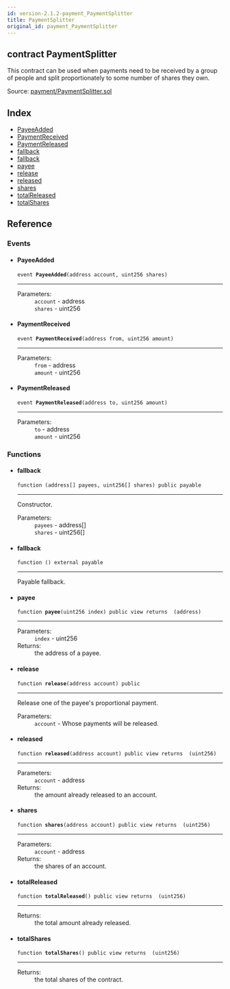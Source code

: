 ```yaml
---
id: version-2.1.2-payment_PaymentSplitter
title: PaymentSplitter
original_id: payment_PaymentSplitter
---
```


<div class="contract-doc"><div class="contract"><h2 class="contract-header"><span class="contract-kind">contract</span> PaymentSplitter</h2><p class="description">This contract can be used when payments need to be received by a group of people and split proportionately to some number of shares they own.</p><div class="source">Source: <a href="https://github.com/OpenZeppelin/zeppelin-solidity/blob/v2.1.2/contracts/payment/PaymentSplitter.sol" target="_blank">payment/PaymentSplitter.sol</a></div></div><div class="index"><h2>Index</h2><ul><li><a href="payment_PaymentSplitter.html#PayeeAdded">PayeeAdded</a></li><li><a href="payment_PaymentSplitter.html#PaymentReceived">PaymentReceived</a></li><li><a href="payment_PaymentSplitter.html#PaymentReleased">PaymentReleased</a></li><li><a href="payment_PaymentSplitter.html#">fallback</a></li><li><a href="payment_PaymentSplitter.html#">fallback</a></li><li><a href="payment_PaymentSplitter.html#payee">payee</a></li><li><a href="payment_PaymentSplitter.html#release">release</a></li><li><a href="payment_PaymentSplitter.html#released">released</a></li><li><a href="payment_PaymentSplitter.html#shares">shares</a></li><li><a href="payment_PaymentSplitter.html#totalReleased">totalReleased</a></li><li><a href="payment_PaymentSplitter.html#totalShares">totalShares</a></li></ul></div><div class="reference"><h2>Reference</h2><div class="events"><h3>Events</h3><ul><li><div class="item event"><span id="PayeeAdded" class="anchor-marker"></span><h4 class="name">PayeeAdded</h4><div class="body"><code class="signature">event <strong>PayeeAdded</strong><span>(address account, uint256 shares) </span></code><hr/><dl><dt><span class="label-parameters">Parameters:</span></dt><dd><div><code>account</code> - address</div><div><code>shares</code> - uint256</div></dd></dl></div></div></li><li><div class="item event"><span id="PaymentReceived" class="anchor-marker"></span><h4 class="name">PaymentReceived</h4><div class="body"><code class="signature">event <strong>PaymentReceived</strong><span>(address from, uint256 amount) </span></code><hr/><dl><dt><span class="label-parameters">Parameters:</span></dt><dd><div><code>from</code> - address</div><div><code>amount</code> - uint256</div></dd></dl></div></div></li><li><div class="item event"><span id="PaymentReleased" class="anchor-marker"></span><h4 class="name">PaymentReleased</h4><div class="body"><code class="signature">event <strong>PaymentReleased</strong><span>(address to, uint256 amount) </span></code><hr/><dl><dt><span class="label-parameters">Parameters:</span></dt><dd><div><code>to</code> - address</div><div><code>amount</code> - uint256</div></dd></dl></div></div></li></ul></div><div class="functions"><h3>Functions</h3><ul><li><div class="item function"><span id="fallback" class="anchor-marker"></span><h4 class="name">fallback</h4><div class="body"><code class="signature">function <strong></strong><span>(address[] payees, uint256[] shares) </span><span>public </span><span>payable </span></code><hr/><div class="description"><p>Constructor.</p></div><dl><dt><span class="label-parameters">Parameters:</span></dt><dd><div><code>payees</code> - address[]</div><div><code>shares</code> - uint256[]</div></dd></dl></div></div></li><li><div class="item function"><span id="fallback" class="anchor-marker"></span><h4 class="name">fallback</h4><div class="body"><code class="signature">function <strong></strong><span>() </span><span>external </span><span>payable </span></code><hr/><div class="description"><p>Payable fallback.</p></div></div></div></li><li><div class="item function"><span id="payee" class="anchor-marker"></span><h4 class="name">payee</h4><div class="body"><code class="signature">function <strong>payee</strong><span>(uint256 index) </span><span>public </span><span>view </span><span>returns  (address) </span></code><hr/><dl><dt><span class="label-parameters">Parameters:</span></dt><dd><div><code>index</code> - uint256</div></dd><dt><span class="label-return">Returns:</span></dt><dd>the address of a payee.</dd></dl></div></div></li><li><div class="item function"><span id="release" class="anchor-marker"></span><h4 class="name">release</h4><div class="body"><code class="signature">function <strong>release</strong><span>(address account) </span><span>public </span></code><hr/><div class="description"><p>Release one of the payee&#x27;s proportional payment.</p></div><dl><dt><span class="label-parameters">Parameters:</span></dt><dd><div><code>account</code> - Whose payments will be released.</div></dd></dl></div></div></li><li><div class="item function"><span id="released" class="anchor-marker"></span><h4 class="name">released</h4><div class="body"><code class="signature">function <strong>released</strong><span>(address account) </span><span>public </span><span>view </span><span>returns  (uint256) </span></code><hr/><dl><dt><span class="label-parameters">Parameters:</span></dt><dd><div><code>account</code> - address</div></dd><dt><span class="label-return">Returns:</span></dt><dd>the amount already released to an account.</dd></dl></div></div></li><li><div class="item function"><span id="shares" class="anchor-marker"></span><h4 class="name">shares</h4><div class="body"><code class="signature">function <strong>shares</strong><span>(address account) </span><span>public </span><span>view </span><span>returns  (uint256) </span></code><hr/><dl><dt><span class="label-parameters">Parameters:</span></dt><dd><div><code>account</code> - address</div></dd><dt><span class="label-return">Returns:</span></dt><dd>the shares of an account.</dd></dl></div></div></li><li><div class="item function"><span id="totalReleased" class="anchor-marker"></span><h4 class="name">totalReleased</h4><div class="body"><code class="signature">function <strong>totalReleased</strong><span>() </span><span>public </span><span>view </span><span>returns  (uint256) </span></code><hr/><dl><dt><span class="label-return">Returns:</span></dt><dd>the total amount already released.</dd></dl></div></div></li><li><div class="item function"><span id="totalShares" class="anchor-marker"></span><h4 class="name">totalShares</h4><div class="body"><code class="signature">function <strong>totalShares</strong><span>() </span><span>public </span><span>view </span><span>returns  (uint256) </span></code><hr/><dl><dt><span class="label-return">Returns:</span></dt><dd>the total shares of the contract.</dd></dl></div></div></li></ul></div></div></div>
